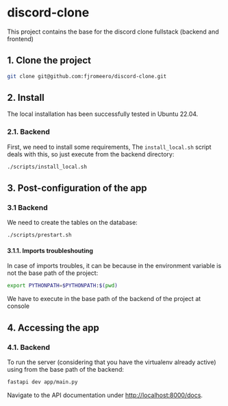 # discord-clone

This project contains the base for the discord clone fullstack (backend and frontend)

## 1. Clone the project

```bash
git clone git@github.com:fjromeero/discord-clone.git
```

## 2. Install
The local installation has been successfully tested in Ubuntu 22.04.

### 2.1. Backend
First, we need to install some requirements, The `install_local.sh` script deals
with this, so just execute from the backend directory:
```bash
./scripts/install_local.sh
```

## 3. Post-configuration of the app
### 3.1 Backend
We need to create the tables on the database:
```bash
./scripts/prestart.sh
```
#### 3.1.1. Imports troubleshouting
In case of imports troubles, it can be because in the environment variable is not the base path of the project:
```bash
export PYTHONPATH=$PYTHONPATH:$(pwd)
```
We have to execute in the base path of the backend of the project at console

## 4. Accessing the app

### 4.1. Backend
To run the server (considering that you have the virtualenv already active) using from the base path of the backend:
```bash
fastapi dev app/main.py
```
Navigate to the API documentation under [http://localhost:8000/docs](http://localhost:8000/docs).
